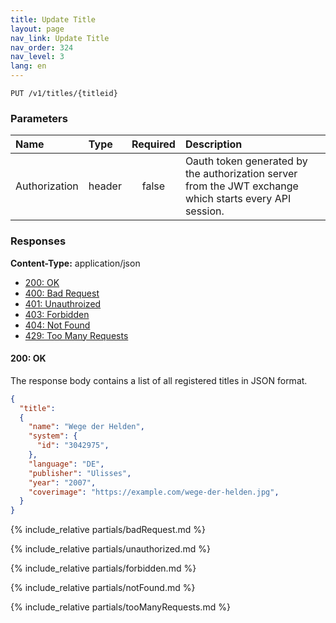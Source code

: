 ```yaml
---
title: Update Title
layout: page
nav_link: Update Title
nav_order: 324
nav_level: 3
lang: en
---
```


```
PUT /v1/titles/{titleid}
```
### Parameters

| Name | Type  | Required | Description |
|:--------------|:--------|:----------:|:----------------------------------------------------------------------------------|
| Authorization | header | false | Oauth token generated by the authorization server from the JWT exchange which starts every API session. |

### Responses
**Content-Type:** application/json
- [200: OK](#200-ok)
- [400: Bad Request](#400-bad-request)
- [401: Unauthroized](#401-unauthorized)
- [403: Forbidden](#403-forbidden)
- [404: Not Found](#404-not-found)
- [429: Too Many Requests](#429-too-many-requests)

#### 200: OK
The response body contains a list of all registered titles in JSON format.
```json
{
  "title":
  {
    "name": "Wege der Helden",
    "system": {
      "id": "3042975",
    },
    "language": "DE",
    "publisher": "Ulisses",
    "year": "2007",
    "coverimage": "https://example.com/wege-der-helden.jpg",
  }
}
```

{% include_relative partials/badRequest.md %}

{% include_relative partials/unauthorized.md %}

{% include_relative partials/forbidden.md %}

{% include_relative partials/notFound.md %}

{% include_relative partials/tooManyRequests.md %}
